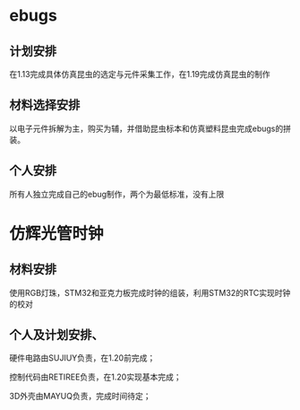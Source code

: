 # ebugs
## 计划安排
  在1.13完成具体仿真昆虫的选定与元件采集工作，在1.19完成仿真昆虫的制作
## 材料选择安排
  以电子元件拆解为主，购买为辅，并借助昆虫标本和仿真塑料昆虫完成ebugs的拼装。
## 个人安排
  所有人独立完成自己的ebug制作，两个为最低标准，没有上限

# 仿辉光管时钟
## 材料安排
  使用RGB灯珠，STM32和亚克力板完成时钟的组装，利用STM32的RTC实现时钟的校对
## 个人及计划安排、
  硬件电路由SUJIUY负责，在1.20前完成；
  
  控制代码由RETIREE负责，在1.20实现基本完成；
  
  3D外壳由MAYUQ负责，完成时间待定；
